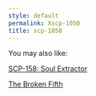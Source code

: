 ```yaml
---
style: default
permalink: Xscp-1050
title: scp-1050
---
```

You may also like:

[SCP-158: Soul Extractor](http://scp-wiki.net/scp-158)

[The Broken Fifth](http://scp-wiki.net/the-broken-fifth)
